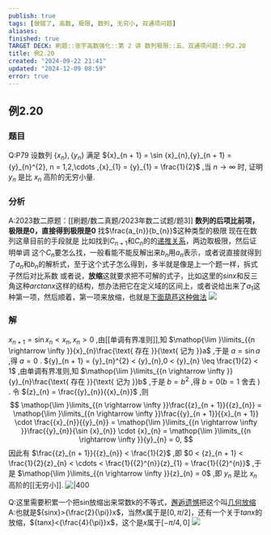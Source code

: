 ```yaml
---
publish: true
tags: [做错了, 高数, 极限, 数列, 无穷小, 双通项问题]
aliases: 
finished: true
TARGET DECK: 刷题::张宇高数强化::第 2 讲 数列极限::五、双通项问题::例2.20
title: 例2.20
created: "2024-09-22 21:41"
updated: "2024-12-09 08:59"
error: true
---
```

## 例2.20
### 题目
Q:P79 设数列 $\{ {x}_{n}\} ,\{ {y}_{n}\}$ 满足 ${x}_{n + 1} = \sin {x}_{n},{y}_{n + 1} = {y}_{n}^{2}, n = 1,2,\cdots ,{x}_{1} = {y}_{1} = \frac{1}{2}$ ,当 $n \rightarrow \infty$ 时, 证明 ${y}_{n}$ 是比 ${x}_{n}$ 高阶的无穷小量.
### 分析
A:2023数二原题：[[刷题/数二真题/2023年数二试题/题3]]
**数列的后项比前项，极限是0，直接得到极限是0**
找$\frac{a_{n}}{b_{n}}$这种类型的极限
现在在数列这章目前的手段就是
比如找到$C_{n+1}$和$C_{n}$的的[递推关系](https://www.bilibili.com/video/BV19m421g7KH?t=896.5)，两边取极限，然后证明单调
这个$C_{n}$要怎么找，一般看能不能反解出来$b_{n}$用$a_{n}$表示，或者说直接就得到了$a_{n}$和$b_{n}$的解析式，至于这个式子怎么得到，多半就是像是上一个题一样，拆式子然后对比系数
或者说，**放缩**这就要求把不可解的式子，比如这里的$sinx$和反三角这种$arctanx$这样的结构，想办法把它在定义域的区间上，或者说给出来了$a_{1}$这种第一项，然后顺着，第一项来放缩，也就是[下面葫芦这种做法](https://www.bilibili.com/video/BV1Yw4m1a757?p=82&t=251.097521#t=04:11.10) 
![](https://img.hwenyi.live/202409280220906.webp)
### 解
${x}_{n + 1} = \sin {x}_{n} < {x}_{n},{x}_{n} > 0$ ,由[[单调有界准则]],知 $\mathop{\lim }\limits_{{n \rightarrow \infty }}{x}_{n}\frac{\text{ 存在 }}{\text{ 记为 }}a$ ,于是 $a = \sin a$ ,得 $a = 0$ .
${y}_{n + 1} = {y}_{n}^{2} < {y}_{n},0 < {y}_{n} \leq \frac{1}{2} < 1$ ,由单调有界准则,知 $\mathop{\lim }\limits_{{n \rightarrow \infty }}{y}_{n}\frac{\text{ 存在 }}{\text{ 记为 }}b$ ,于是 $b = {b}^{2}$ ,得 $b = 0( {b = 1\text{ 舍去 }})$ .
令 ${z}_{n} = \frac{{y}_{n}}{{x}_{n}}$ ,则
$$
\mathop{\lim }\limits_{{n \rightarrow \infty }}\frac{{z}_{n + 1}}{{z}_{n}} = \mathop{\lim }\limits_{{n \rightarrow \infty }}\frac{{y}_{n + 1}}{{x}_{n + 1}} \cdot \frac{{x}_{n}}{{y}_{n}} = \mathop{\lim }\limits_{{n \rightarrow \infty }}\frac{{y}_{n}}{\sin {x}_{n}} \cdot {x}_{n} = \mathop{\lim }\limits_{{n \rightarrow \infty }}{y}_{n} = 0,
$$
因此有 $\frac{{z}_{n + 1}}{{z}_{n}} < \frac{1}{2}$ ,即 $0 < {z}_{n + 1} < \frac{1}{2}{z}_{n} < \cdots < \frac{1}{{2}^{n}}{z}_{1} = \frac{1}{{2}^{n}}$ ,于是 $\mathop{\lim }\limits_{{n \rightarrow \infty }}{z}_{n} = 0$ ,即 ${y}_{n}$ 是比 ${x}_{n}$ 高阶的[[无穷小]].
![|400](https://img.hwenyi.live/202409280231721.webp)

Q:这里需要积累一个把sin放缩出来常数k的不等式，[邂逅遗憾](https://www.bilibili.com/video/BV19m421g7KH?t=751.7)把这个叫[几何放缩](https://www.bilibili.com/video/BV19m421g7KH?t=778.0)
A:也就是${sinx}>{\frac{2}{\pi}}x$，当然$x$属于是$[0,\pi/2]$，还有一个关于$tanx$的放缩，${tanx}<{\frac{4}{\pi}}x$，这个是$x$属于$[-\pi/4,0]$
![](https://img.hwenyi.live/202409281302122.webp)


